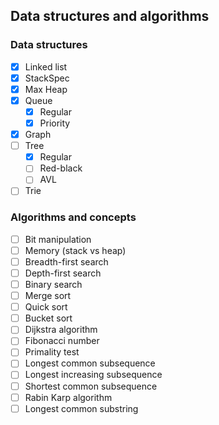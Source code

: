 ## Data structures and algorithms

### Data structures
- [x] Linked list
- [x] StackSpec
- [x] Max Heap
- [x] Queue
    - [x] Regular
    - [x] Priority
- [x] Graph
- [ ] Tree
    - [x] Regular
    - [ ] Red-black
    - [ ] AVL
- [ ] Trie

### Algorithms and concepts
- [ ] Bit manipulation
- [ ] Memory (stack vs heap)
- [ ] Breadth-first search
- [ ] Depth-first search
- [ ] Binary search
- [ ] Merge sort
- [ ] Quick sort
- [ ] Bucket sort
- [ ] Dijkstra algorithm
- [ ] Fibonacci number
- [ ] Primality test
- [ ] Longest common subsequence
- [ ] Longest increasing subsequence
- [ ] Shortest common subsequence
- [ ] Rabin Karp algorithm
- [ ] Longest common substring